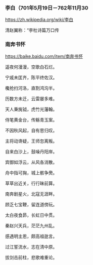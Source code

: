 ### 李白（701年5月19日－762年11月30
https://zh.wikipedia.org/wiki/李白

清赵翼称：“李杜诗篇万口传

### 南奔书怀
https://baike.baidu.com/item/南奔书怀

遥夜何漫漫，空歌白石烂。

宁戚未匡齐，陈平终佐汉。

欃抢扫河洛，直割鸿沟半。

历数方未迁，云雷屡多难。

天人秉旄钺，虎竹光藩翰。

侍笔黄金台，传觞青玉案。

不因秋风起，自有思归叹。

主将动谗疑，王师忽离叛。

自来白沙上，鼓噪丹阳岸。

宾御如浮云，从风各消散。

舟中指可掬，城上骸争爂。

草草出近关，行行昧前算。

南奔剧星火，北寇无涯畔。

顾乏七宝鞭，留连道傍玩。

太白夜食昴，长虹日中贯。

秦赵兴天兵，茫茫九州乱。

感遇明主恩，颇高祖逖言。

过江誓流水，志在清中原。

拔剑击前柱，悲歌难重论。 

